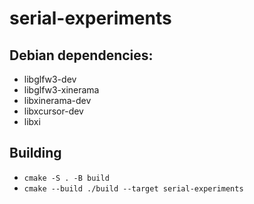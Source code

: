 # serial-experiments

## Debian dependencies:

- libglfw3-dev
- libglfw3-xinerama
- libxinerama-dev
- libxcursor-dev
- libxi

## Building

- `cmake -S . -B build`
- `cmake --build ./build --target serial-experiments`